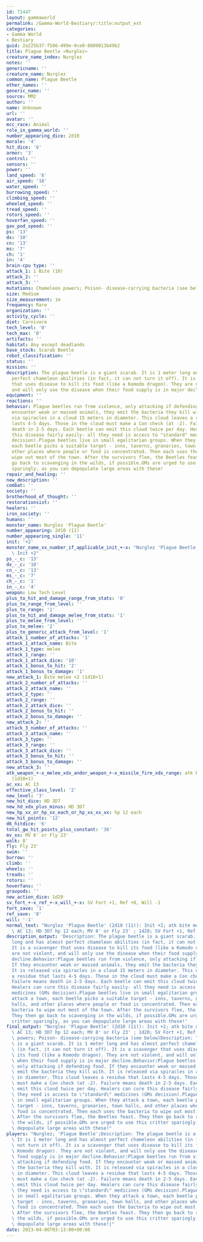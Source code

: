 ```yaml
---
id: 71447
layout: gammaworld
permalink: /Gamma-World-Bestiary/:title:output_ext
categories:
- Gamma World
- Bestiary
guid: 2a225b37-f506-499e-9ce0-8609013b4962
title: Plague Beetle «Nurglez»
creature_name_index: Nurglez
notes: ''
genericname: ''
creature_name: Nurglez
common_name: Plague Beetle
other_names: ''
generic_name: ''
source: MM2
author: ''
name: Unknown
url: ''
avatar: ''
mcc_race: Animal
role_in_gamma_world: ''
number_appearing_dice: 2d10
morale: '4'
hit_dice: '6'
armor: '3'
control: ''
sensors: ''
power: ''
land_speed: '6'
air_speed: '18'
water_speed: ''
burrowing_speed: ''
climbing_speed: ''
wheeled_speed: ''
tread_speed: ''
rotors_speed: ''
hoverfan_speed: ''
gav_pod_speed: ''
ps: '13'
dx: '10'
cn: '13'
ms: '7'
ch: '1'
in: '4'
brain-cpu type: ''
attack_1: 1 Bite (10)
attack_2: ''
attack_3: ''
mutations: Chameleon powers; Poison- disease-carrying bacteria (see below)
size: Medium
size_measurement: 1m
frequency: Rare
organization: ''
activity_cycle: ''
diet: Carnivore
tech_level: '0'
tech_max: '0'
artifacts: ''
habitat: Any except deadlands
base_stock: Scarab Beetle
robot_classification: ''
status: ''
mission: ''
description: The plague beetle is a giant scarab. It is 1 meter long and has almost
  perfect chameleon abilities (in fact, it can not turn it off). It is a scavenger
  that uses disease to kill its food (like a Komodo dragon). They are not violent,
  and will only use the disease when their food supply is in major decline.
equipment: ''
reactions: ''
behavior: Plague beetles run from violence, only attacking if defending food. If they
  encounter weak or massed animals, they emit the bacteria they kill with. It is released
  via spiracles in a cloud 15 meters in diameter. This cloud leaves a residue that
  lasts 4-5 days. Those in the cloud must make a Con check (at -2). Failure means
  death in 2-5 days. Each beetle can emit this cloud twice per day. Healers can cure
  this disease fairly easily- all they need is access to "standard" medicines (GMs
  decision).Plague beetles live in small egalitarian groups. When they attack a town,
  each beetle picks a suitable target - inns, taverns, granaries, town halls, and
  other places where people or food is concentrated. Then each uses the bacteria to
  wipe out most of the town. After the survivors flee, the Beetles feast. They then
  go back to scavenging in the wilds, if possible.GMs are urged to use this critter
  sparingly, as you can depopulate large areas with these!
repair_and_healing: ''
new_description: ''
combat: ''
society: ''
brotherhood_of_thought: ''
restorationsist: ''
healers: ''
iron_society: ''
humans: ''
monster_name: Nurglez 'Plague Beetle'
number_appearing: 2d10 (11)
number_appearing_single: '11'
init: '+2'
monster_name_xx_number_if_applicable_init_+-x: "Nurglez 'Plague Beetle' (2d10 (11)):\
  \ Init +2"
ps_-_c: '13'
dx_-_c: '10'
cn_-_c: '13'
ms_-_c: '7'
ch_-_c: '1'
in_-_c: '4'
weapon: Low Tech Level
plus_to_hit_and_damage_range_from_stats: '0'
plus_to_range_from_level: ''
plus_to_range: '1'
plus_to_hit_and_damage_melee_from_stats: '1'
plus_to_melee_from_level: ''
plus_to_melee: '2'
plus_to_generic_attack_from_level: '1'
attack_1_number_of_attacks: '1'
attack_1_attack_name: Bite
attack_1_type: melee
attack_1_range: ''
attack_1_attack_dice: '10'
attack_1_bonus_to_hit: '2'
attack_1_bonus_to_damage: '1'
new_attack_1: Bite melee +2 (1d10+1)
attack_2_number_of_attacks: ''
attack_2_attack_name: ''
attack_2_type: ''
attack_2_range: ''
attack_2_attack_dice: ''
attack_2_bonus_to_hit: ''
attack_2_bonus_to_damage: ''
new_attack_2: ''
attack_3_number_of_attacks: ''
attack_3_attack_name: ''
attack_3_type: ''
attack_3_range: ''
attack_3_attack_dice: ''
attack_3_bonus_to_hit: ''
attack_3_bonus_to_damage: ''
new_attack_3: ''
atk_weapon_+-x_melee_xdx_andor_weapon_+-x_missile_fire_xdx_range: atk bite melee +2
  (1d10+1)
ac_xx: AC 13
effective_class_level: '2'
new_level: '3'
new_hit_dice: HD 3D7
new_hd_xdx_plus_minus: HD 3D7
new_hp_xx_or_hp_xx_each_or_hp_xx_xx_xx: hp 12 each
new_hit_points: '12'
d6_hitdice: '6'
total_gw_hit_points_plus_constant: '36'
mv_xx: MV 8' or Fly 23'
walk: 8'
fly: Fly 23'
swim: ''
burrow: ''
climb: ''
wheels: ''
treads: ''
rotors: ''
hoverfans: ''
gravpods: ''
new_action_dice: 1d20
sv_fort_+-x_ref_+-x_will_+-x: SV Fort +1, Ref +0, Will -1
fort_save: '1'
ref_save: '0'
will: '-1'
normal_text: "Nurglez 'Plague Beetle' (2d10 (11)): Init +2; atk bite melee +2 (1d10+1);\
  \ AC 13; HD 3D7 hp 12 each; MV 8' or Fly 23' ; 1d20; SV Fort +1, Ref +0, Will -1"
description_output: 'Description: The plague beetle is a giant scarab. It is 1 meter
  long and has almost perfect chameleon abilities (in fact, it can not turn it off).
  It is a scavenger that uses disease to kill its food (like a Komodo dragon). They
  are not violent, and will only use the disease when their food supply is in major
  decline.Behavior:Plague beetles run from violence, only attacking if defending food.
  If they encounter weak or massed animals, they emit the bacteria they kill with.
  It is released via spiracles in a cloud 15 meters in diameter. This cloud leaves
  a residue that lasts 4-5 days. Those in the cloud must make a Con check (at -2).
  Failure means death in 2-5 days. Each beetle can emit this cloud twice per day.
  Healers can cure this disease fairly easily- all they need is access to "standard"
  medicines (GMs decision).Plague beetles live in small egalitarian groups. When they
  attack a town, each beetle picks a suitable target - inns, taverns, granaries, town
  halls, and other places where people or food is concentrated. Then each uses the
  bacteria to wipe out most of the town. After the survivors flee, the Beetles feast.
  They then go back to scavenging in the wilds, if possible.GMs are urged to use this
  critter sparingly, as you can depopulate large areas with these!'
final_output: "Nurglez 'Plague Beetle' (2d10 (11)): Init +2; atk bite melee +2 (1d10+1);\
  \ AC 13; HD 3D7 hp 12 each; MV 8' or Fly 23' ; 1d20; SV Fort +1, Ref +0, Will -1Chameleon\
  \ powers; Poison- disease-carrying bacteria (see below)Description: The plague beetle\
  \ is a giant scarab. It is 1 meter long and has almost perfect chameleon abilities\
  \ (in fact, it can not turn it off). It is a scavenger that uses disease to kill\
  \ its food (like a Komodo dragon). They are not violent, and will only use the disease\
  \ when their food supply is in major decline.Behavior:Plague beetles run from violence,\
  \ only attacking if defending food. If they encounter weak or massed animals, they\
  \ emit the bacteria they kill with. It is released via spiracles in a cloud 15 meters\
  \ in diameter. This cloud leaves a residue that lasts 4-5 days. Those in the cloud\
  \ must make a Con check (at -2). Failure means death in 2-5 days. Each beetle can\
  \ emit this cloud twice per day. Healers can cure this disease fairly easily- all\
  \ they need is access to \"standard\" medicines (GMs decision).Plague beetles live\
  \ in small egalitarian groups. When they attack a town, each beetle picks a suitable\
  \ target - inns, taverns, granaries, town halls, and other places where people or\
  \ food is concentrated. Then each uses the bacteria to wipe out most of the town.\
  \ After the survivors flee, the Beetles feast. They then go back to scavenging in\
  \ the wilds, if possible.GMs are urged to use this critter sparingly, as you can\
  \ depopulate large areas with these!"
players: "Nurglez; 'Plague Beetle';Description: The plague beetle is a giant scarab.\
  \ It is 1 meter long and has almost perfect chameleon abilities (in fact, it can\
  \ not turn it off). It is a scavenger that uses disease to kill its food (like a\
  \ Komodo dragon). They are not violent, and will only use the disease when their\
  \ food supply is in major decline.Behavior:Plague beetles run from violence, only\
  \ attacking if defending food. If they encounter weak or massed animals, they emit\
  \ the bacteria they kill with. It is released via spiracles in a cloud 15 meters\
  \ in diameter. This cloud leaves a residue that lasts 4-5 days. Those in the cloud\
  \ must make a Con check (at -2). Failure means death in 2-5 days. Each beetle can\
  \ emit this cloud twice per day. Healers can cure this disease fairly easily- all\
  \ they need is access to \"standard\" medicines (GMs decision).Plague beetles live\
  \ in small egalitarian groups. When they attack a town, each beetle picks a suitable\
  \ target - inns, taverns, granaries, town halls, and other places where people or\
  \ food is concentrated. Then each uses the bacteria to wipe out most of the town.\
  \ After the survivors flee, the Beetles feast. They then go back to scavenging in\
  \ the wilds, if possible.GMs are urged to use this critter sparingly, as you can\
  \ depopulate large areas with these!|"
date: 2023-04-06T03:13:00+00:00
---
```

</br>